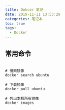 ```yaml
---
title: Dokcer 笔记
date: 2019-11-11 13:53:29
categories: 笔记本
toc: true
tags:
  - Docker
---
```


## 常用命令


```shell

# 搜索镜像
docker search ubuntu

# 下载镜像
docker pull ubuntu

# 列出本机所有镜像
docker images

```
